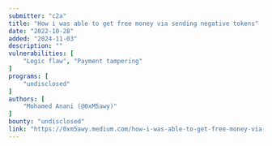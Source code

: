 ```yaml
---
submitter: "c2a"
title: "How i was able to get free money via sending negative tokens"
date: "2022-10-28"
added: "2024-11-03"
description: ""
vulnerabilities: [
    "Logic flaw", "Payment tampering"
]
programs: [
    "undisclosed"
]
authors: [
    "Mohamed Anani (@0xM5awy)"
]
bounty: "undisclosed"
link: "https://0xm5awy.medium.com/how-i-was-able-to-get-free-money-via-sending-negative-tokens-1ed2e0e710e0"
---
```




